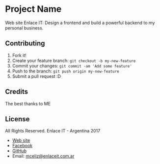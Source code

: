 # Project Name

Web site Enlace IT: Design a frontend and build a powerful backend to my personal business.

## Contributing

1. Fork it!
2. Create your feature branch: `git checkout -b my-new-feature`
3. Commit your changes: `git commit -am 'Add some feature'`
4. Push to the branch: `git push origin my-new-feature`
5. Submit a pull request :D


## Credits

The best thanks to ME

## License

All Rights Reserved.
Enlace IT - Argentina 2017
* [Web site](http://enlaceit.com.ar)
* [Facebook](https://www.facebook.com/enlaceit21h)
* [GitHub](https://github.com/G33N/)
* Email: mceliz@enlaceit.com.ar
